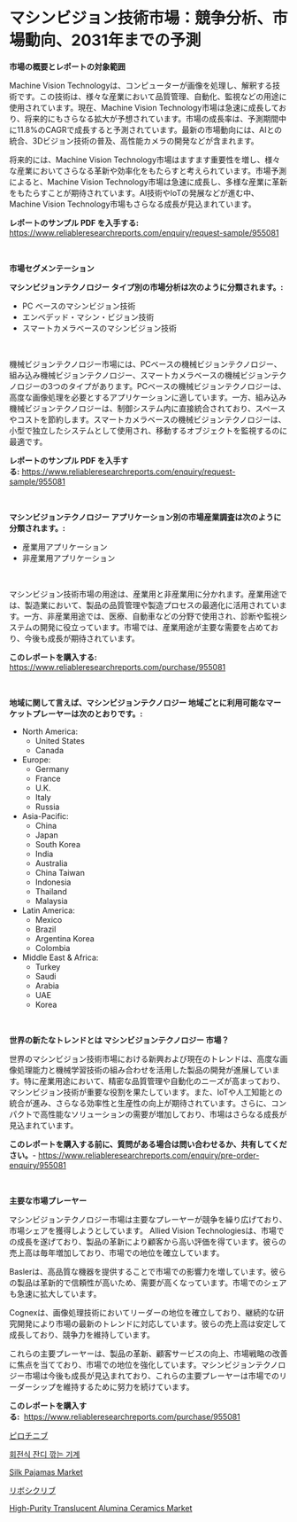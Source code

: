 <p><h1>マシンビジョン技術市場：競争分析、市場動向、2031年までの予測</h1></p><p><strong>市場の概要とレポートの対象範囲</strong></p>
<p><p>Machine Vision Technologyは、コンピューターが画像を処理し、解釈する技術です。この技術は、様々な産業において品質管理、自動化、監視などの用途に使用されています。現在、Machine Vision Technology市場は急速に成長しており、将来的にもさらなる拡大が予想されています。市場の成長率は、予測期間中に11.8%のCAGRで成長すると予測されています。最新の市場動向には、AIとの統合、3Dビジョン技術の普及、高性能カメラの開発などが含まれます。</p><p>将来的には、Machine Vision Technology市場はますます重要性を増し、様々な産業においてさらなる革新や効率化をもたらすと考えられています。市場予測によると、Machine Vision Technology市場は急速に成長し、多様な産業に革新をもたらすことが期待されています。AI技術やIoTの発展などが進む中、Machine Vision Technology市場もさらなる成長が見込まれています。</p></p>
<p><strong>レポートのサンプル PDF を入手する:</strong> <a href="https://www.reliableresearchreports.com/enquiry/request-sample/955081">https://www.reliableresearchreports.com/enquiry/request-sample/955081</a></p>
<p>&nbsp;</p>
<p><strong>市場セグメンテーション</strong></p>
<p><strong>マシンビジョンテクノロジー タイプ別の市場分析は次のように分類されます。:</strong></p>
<p><ul><li>PC ベースのマシンビジョン技術</li><li>エンベデッド・マシン・ビジョン技術</li><li>スマートカメラベースのマシンビジョン技術</li></ul></p>
<p>&nbsp;</p>
<p><p>機械ビジョンテクノロジー市場には、PCベースの機械ビジョンテクノロジー、組み込み機械ビジョンテクノロジー、スマートカメラベースの機械ビジョンテクノロジーの3つのタイプがあります。PCベースの機械ビジョンテクノロジーは、高度な画像処理を必要とするアプリケーションに適しています。一方、組み込み機械ビジョンテクノロジーは、制御システム内に直接統合されており、スペースやコストを節約します。スマートカメラベースの機械ビジョンテクノロジーは、小型で独立したシステムとして使用され、移動するオブジェクトを監視するのに最適です。</p></p>
<p><strong>レポートのサンプル PDF を入手する:</strong>&nbsp;<a href="https://www.reliableresearchreports.com/enquiry/request-sample/955081">https://www.reliableresearchreports.com/enquiry/request-sample/955081</a></p>
<p>&nbsp;</p>
<p><strong> マシンビジョンテクノロジー アプリケーション別の市場産業調査は次のように分類されます。:</strong></p>
<p><ul><li>産業用アプリケーション</li><li>非産業用アプリケーション</li></ul></p>
<p>&nbsp;</p>
<p><p>マシンビジョン技術市場の用途は、産業用と非産業用に分かれます。産業用途では、製造業において、製品の品質管理や製造プロセスの最適化に活用されています。一方、非産業用途では、医療、自動車などの分野で使用され、診断や監視システムの開発に役立っています。市場では、産業用途が主要な需要を占めており、今後も成長が期待されています。</p></p>
<p><strong>このレポートを購入する:</strong>&nbsp; <a href="https://www.reliableresearchreports.com/purchase/955081">https://www.reliableresearchreports.com/purchase/955081</a></p>
<p>&nbsp;</p>
<p><strong>地域に関して言えば、マシンビジョンテクノロジー 地域ごとに利用可能なマーケットプレーヤーは次のとおりです。:</strong></p>
<p><ul>
    <li>
        North America:
        <ul>
            <li>United States</li>
            <li>Canada</li>
        </ul>
    </li>
    <li>
        Europe:
        <ul>
            <li>Germany</li>
            <li>France</li>
            <li>U.K.</li>
            <li>Italy</li>
            <li>Russia</li>
        </ul>
    </li>
    <li>
        Asia-Pacific:
        <ul>
            <li>China</li>
            <li>Japan</li>
            <li>South Korea</li>
            <li>India</li>
            <li>Australia</li>
            <li>China Taiwan</li>
            <li>Indonesia</li>
            <li>Thailand</li>
            <li>Malaysia</li>
        </ul>
    </li>
    <li>
        Latin America:
        <ul>
            <li>Mexico</li>
            <li>Brazil</li>
            <li>Argentina Korea</li>
            <li>Colombia</li>
        </ul>
    </li>
    <li>
        Middle East & Africa:
        <ul>
            <li>Turkey</li>
            <li>Saudi</li>
            <li>Arabia</li>
            <li>UAE</li>
            <li>Korea</li>
        </ul>
    </li>
    </ul></p>
<p>&nbsp;</p>
<p><strong>世界の新たなトレンドとは マシンビジョンテクノロジー 市場？</strong></p>
<p><p>世界のマシンビジョン技術市場における新興および現在のトレンドは、高度な画像処理能力と機械学習技術の組み合わせを活用した製品の開発が進展しています。特に産業用途において、精密な品質管理や自動化のニーズが高まっており、マシンビジョン技術が重要な役割を果たしています。また、IoTや人工知能との統合が進み、さらなる効率性と生産性の向上が期待されています。さらに、コンパクトで高性能なソリューションの需要が増加しており、市場はさらなる成長が見込まれています。</p></p>
<p><strong>このレポートを購入する前に、質問がある場合は問い合わせるか、共有してください。</strong>- <a href="https://www.reliableresearchreports.com/enquiry/pre-order-enquiry/955081">https://www.reliableresearchreports.com/enquiry/pre-order-enquiry/955081</a></p>
<p>&nbsp;</p>
<p><strong>主要な市場プレーヤー</strong></p>
<p><p>マシンビジョンテクノロジー市場は主要なプレーヤーが競争を繰り広げており、市場シェアを獲得しようとしています。 Allied Vision Technologiesは、市場での成長を遂げており、製品の革新により顧客から高い評価を得ています。彼らの売上高は毎年増加しており、市場での地位を確立しています。</p><p>Baslerは、高品質な機器を提供することで市場での影響力を増しています。彼らの製品は革新的で信頼性が高いため、需要が高くなっています。市場でのシェアも急速に拡大しています。</p><p>Cognexは、画像処理技術においてリーダーの地位を確立しており、継続的な研究開発により市場の最新のトレンドに対応しています。彼らの売上高は安定して成長しており、競争力を維持しています。</p><p>これらの主要プレーヤーは、製品の革新、顧客サービスの向上、市場戦略の改善に焦点を当てており、市場での地位を強化しています。マシンビジョンテクノロジー市場は今後も成長が見込まれており、これらの主要プレーヤーは市場でのリーダーシップを維持するために努力を続けています。</p></p>
<p><strong>このレポートを購入する:</strong>&nbsp;&nbsp;<a href="https://www.reliableresearchreports.com/purchase/955081">https://www.reliableresearchreports.com/purchase/955081</a></p>
<p><p><a href="https://medium.com/@ozar19732009/%E3%83%94%E3%83%AD%E3%83%81%E3%83%8B%E3%83%96%E5%B8%82%E5%A0%B4%E8%A6%8F%E6%A8%A1%E3%81%AF-%E3%82%B0%E3%83%AD%E3%83%BC%E3%83%90%E3%83%AB%E7%94%A3%E6%A5%AD%E3%81%AB%E3%81%8A%E3%81%91%E3%82%8B%E6%9C%80%E9%81%A9%E3%81%AA%E3%83%9E%E3%83%BC%E3%82%B1%E3%83%86%E3%82%A3%E3%83%B3%E3%82%B0%E3%83%81%E3%83%A3%E3%83%8D%E3%83%AB%E3%82%92%E6%98%8E%E3%82%89%E3%81%8B%E3%81%AB%E3%81%97%E3%81%BE%E3%81%99-a4c6619879d6">ピロチニブ</a></p><p><a href="https://medium.com/@bentleemidoriestelle7o/%ED%9A%8C%EC%A0%84-%EA%B4%AD%EC%9D%B4-%EC%8B%9C%EC%9E%A5-%EC%84%B1%EA%B3%B5%EC%A0%81%EC%9D%B8-%EB%B9%84%EC%A6%88%EB%8B%88%EC%8A%A4-%EC%A0%84%EB%9E%B5%EC%9D%98-%EC%97%B4%EC%87%A0-2031%EB%85%84%EA%B9%8C%EC%A7%80-%EC%98%88%EC%B8%A1-8474310b3d04">회전식 잔디 깎는 기계</a></p><p><a href="https://view.publitas.com/reportprime-1/silk-pajamas-market-size-growth-and-forecast-from-2024-2031/">Silk Pajamas Market</a></p><p><a href="https://medium.com/@ozar19732009/%E3%83%AA%E3%83%9C%E3%82%B7%E3%82%AF%E3%83%AA%E3%83%96%E5%B8%82%E5%A0%B4%E8%A6%8F%E6%A8%A1-%E5%B8%82%E5%A0%B4%E5%B1%95%E6%9C%9B%E3%81%A8%E5%B8%82%E5%A0%B4%E4%BA%88%E6%B8%AC-2024%E5%B9%B4%E3%81%8B%E3%82%892031%E5%B9%B4-6e01f0d854e4">リボシクリブ</a></p><p><a href="https://github.com/yemakinde/Market-Research-Report-List-1/blob/main/high-purity-translucent-alumina-ceramics-market.md">High-Purity Translucent Alumina Ceramics Market</a></p></p>